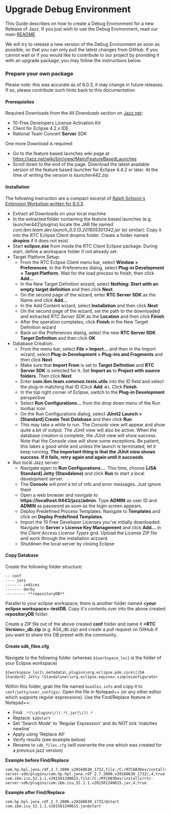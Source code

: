 # Upgrade Debug Environment
This Guide describes on how to create a Debug Environment for a new Release of Jazz. 
If you just wish to use the Debug Environment, read our main [README](https://github.com/jazz-community/jazz-debug-environment/blob/master/README.MD)

We will try to release a new version of the Debug Environment as soon as possible, so that you can only pull the latest changes from GitHub. If you cannot wait or if you would like to contribute to our project by providing it with an upgrade package, you may follow the instructions below.

### Prepare your own package
Please note: this was accurate as of 6.0.3, it may change in future releases. If so, please contribute such hints back to this documentation

#### Prerequisites
Required Downloads from the *All Downloads* section on [Jazz.net](https://jazz.net/downloads/rational-team-concert/):

- 10-Free Developers License Activation Kit
- Client for Eclipse 4.2.x IDE
- Rational Team Concert **Server** SDK 

One more Download is required:
- Go to the feature based launches wiki page at https://jazz.net/wiki/bin/view/Main/FeatureBasedLaunches
- Scroll down to the end of the page. Download the latest available version of the feature based launcher for Eclipse 4.4.2 or later. At the time of writing the version is *launcher442.zip*.

#### Installation

The following instruction are a compact excerpt of [Ralph Schoon's Extension Workshop written for 6.0.3](https://rsjazz.wordpress.com/2017/03/17/updated-rtc-extensions-workshop-for-rtc-6-0-3). 

- Extract all Downloads on your local machine
- In the extracted folder containing the feature based launches (e.g. launcher442\plugins) locate the JAR file named *com.ibm.team.dev.launch_0.3.13.201605301342.jar* (or similar). Copy it into the RTC Eclipse Client dropins folder. Create a folder named **dropins** if it does not exist.
- Start **eclipse.exe** from inside the RTC Client Eclipse package. During start, define a workspace folder if not already set.
- Target Platform Setup:
    - From the RTC Eclipse Client menu bar, select **Window > Preferences**. In the Preferences dialog, select **Plug-in Development > Target Platform**. Wait for the load process to finish, then click **Add...**
    - In the New Target Definition wizard, select **Nothing: Start with an empty target definition** and then click **Next**.
    - On the second page of the wizard, enter **RTC Server SDK** as the Name and click **Add...**
    - In the Add Content wizard, select **Installation** and then click **Next**
    - On the second page of the wizard, set the path to the downloaded and extracted *RTC Server SDK* as the **Location** and then click **Finish**
    - After the operation completes, click **Finish** in the New Target Definition wizard
    - Back on the Preferences dialog, select the new **RTC Server SDK Target Definition** and then click **OK**
- Database Creation:
    - From the menu bar, select **File > Import…** and then in the Import wizard, select **Plug-in Development > Plug-ins and Fragments** and then click **Next**
    - Make sure that **Import From** is set to **Target Definition** and **RTC Server SDK** is selected for it. Set **Import as** to **Project with source folders**. Then click **Next**
    - Enter **com.ibm.team.common.tests.utils** into the ID field and select the plug-in matching that ID (Click **Add ->**). Click **Finish**.
    - In the top right corner of Eclipse, switch to the **Plug-in Development** perspective
    - Select **Run Configurations…** from the drop down menu of the Run toolbar icon
    - On the Run Configurations dialog, select **JUnit2 Launch > [Standard] Create Test Database** and then click **Run**
    - This may take a while to run. The *Console* view will appear and show quite a bit of output. The *JUnit* view will also be active. When the database creation is complete, the *JUnit* view will show success. Note that the Console view will show some exceptions. Be patient, this takes a good while and unless the launch is terminated, let it keep running. **The important thing is that the JUnit view shows success. If it fails, retry again and again until it succeeds**
- Run local Jazz server:
    - Navigate again to **Run Configurations…**. This time, choose **[JSA Standard] Jetty (Standalone)** and click **Run** to start a local development server. 
    - The **Console** will print a lot of info and error messages. Just ignore them
    - Open a web browser and navigate to **https://localhost:9443/jazz/admin**. Type **ADMIN** as user ID and **ADMIN** as password as soon as the login screen appears.
    - Deploy Predefined Process Templates. Navigate to **Templates** and click on **Deploy Predefined Templates**.
    - Import the 10 Free Developer Licenses you've initially downloaded. Navigate to **Server > License Key Management** and click **Add...** in the *Client Access License Types* grid. Upload the License ZIP file and work through the installation wizzard.
    - Shutdown the local server by closing Eclipse
 
#### Copy Database
Create the following folder structure:
```
-- conf
---- jazz
------- indices
------- derby
--------- **repositoryDB**
```

Parallel to your eclipse workspace, there is another folder named **\<your eclipse workspace\>-testDB**. Copy it's contents over into the above created **repositoryDB** folder.

Create a ZIP file out of the above created **conf** folder and name it **\<RTC Version\>_db.zip** (e.g. 604_db.zip) and create a pull request on GitHub if you want to share this DB preset with the community.

#### Create sdk_files.cfg
Navigate to the following folder (whereas `${workspace_loc}` is the folder of your Eclipse workspace)

    ${workspace_loc}\.metadata\.plugins\org.eclipse.pde.core\[JSA Standard] Jetty (Standalone)\org.eclipse.equinox.simpleconfigurator

Within this folder, grab the file named `bundles.info` and copy it to `conf/jetty/user_configs/`. Open the file in Notepad++ (or any other editor which supports regular expressions).
Use the Find/Replace feature in Notepad++:

 - Find: `.*(\/plugins\/)(.*(.jar|\/)).*`
 - Replace: `$2@start`
 - Set 'Search Mode' to 'Regular Expression' and do NOT tick 'matches newline'
 - Apply using 'Replace All'
 - Verify results (see example below)
 - Rename to `sdk_files.cfg` (will overwrite the one which was created for a previous jazz version)

**Example before Find/Replace**
```
com.hp.hpl.jena.rdf,2.7.2000.v20160630_1732,file:/C:/RTC603Dev/installs/rtc-server-sdk/plugins/com.hp.hpl.jena.rdf_2.7.2000.v20160630_1732/,4,true
com.ibm.icu,52.1.1.v201501240615,file:/C:/RTC603Dev/installs/rtc-server-sdk/plugins/com.ibm.icu_52.1.1.v201501240615.jar,4,true
```

**Example after Find/Replace**
```
com.hp.hpl.jena.rdf_2.7.2000.v20160630_1732/@start
com.ibm.icu_52.1.1.v201501240615.jar@start
```

